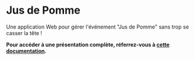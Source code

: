 # Jus de Pomme
Une application Web pour gérer l'événement "Jus de Pomme" sans trop se casser la tête !

**Pour accéder à une présentation complète, réferrez-vous à [cette documentation](https://github.com/Bidulman/jus-de-pomme-web).**